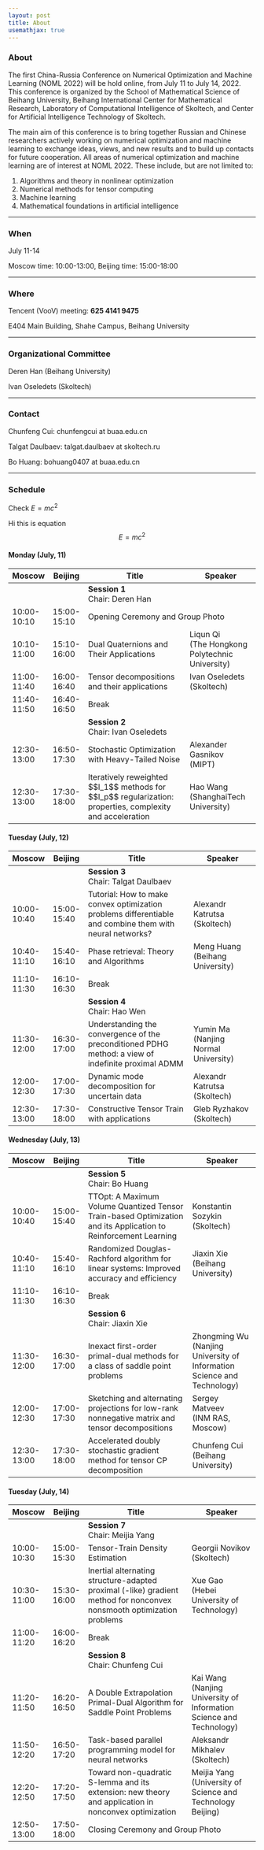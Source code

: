 ```yaml
---
layout: post
title: About
usemathjax: true
---
```


### About

The first China-Russia Conference on Numerical Optimization and Machine Learning (NOML 2022) will be hold online, from July 11 to July 14, 2022. This conference is organized by the School of Mathematical Science of Beihang University, Beihang International Center for Mathematical Research, Laboratory of Computational Intelligence of Skoltech, and Center for Artificial Intelligence Technology of Skoltech.

The main aim of this conference is to bring together Russian and Chinese researchers actively working on numerical optimization and machine learning to exchange ideas, views, and new results and to build up contacts for future cooperation. All areas of numerical optimization and machine learning are of interest at NOML 2022. These include, but are not limited to:

1. Algorithms and theory in nonlinear optimization
2. Numerical methods for tensor computing
3. Machine learning
4. Mathematical foundations in artificial intelligence

---

### When

July 11-14

Moscow time: 10:00-13:00, Beijing time: 15:00-18:00

---

### Where

Tencent (VooV) meeting: **625 4141 9475**

E404 Main Building, Shahe Campus, Beihang University

---

### Organizational Committee

Deren Han (Beihang University)

Ivan Oseledets (Skoltech)

---

### Contact

Chunfeng Cui: chunfengcui at buaa.edu.cn

Talgat Daulbaev: talgat.daulbaev at skoltech.ru

Bo Huang: bohuang0407 at buaa.edu.cn

---

### Schedule

Check $E=mc^2$

Hi this is equation $$E=mc^2$$

#### Monday (July, 11)

<table>
<colgroup>
<col width="10%" />
<col width="10%" />
<col width="50%" />
<col width="30%" />
</colgroup>
<thead>
  <tr>
    <th style="text-align:center">Moscow</th>
    <th>Beijing</th>
    <th>Title</th>
    <th>Speaker</th>
  </tr>
</thead>
<tbody>
  <tr>
    <td></td>
    <td></td>
    <td colspan="2"><b>Session 1</b><br>Chair: Deren Han</td>
  </tr>
  <tr>
    <td>10:00-10:10</td>
    <td>15:00-15:10</td>
    <td colspan="2">Opening Ceremony and Group Photo</td>
  </tr>
  <tr>
    <td>10:10-11:00</td>
    <td>15:10-16:00</td>
    <td>Dual Quaternions and Their Applications</td>
    <td>Liqun Qi<br>(The Hongkong Polytechnic University)</td>
  </tr>
  <tr>
    <td>11:00-11:40</td>
    <td>16:00-16:40</td>
    <td>Tensor decompositions and their applications</td>
    <td>Ivan Oseledets<br>(Skoltech)</td>
  </tr>
  <tr>
    <td>11:40-11:50</td>
    <td>16:40-16:50</td>
    <td colspan="2">Break</td>
  </tr>
  <tr>
    <td></td>
    <td></td>
    <td colspan="2"><b>Session 2</b><br>Chair: Ivan Oseledets</td>
  </tr>
  <tr>
    <td>12:30-13:00</td>
    <td>16:50-17:30</td>
    <td>Stochastic Optimization with Heavy-Tailed Noise</td>
    <td>Alexander Gasnikov<br>(MIPT)</td>
  </tr>
  <tr>
    <td>12:30-13:00</td>
    <td>17:30-18:00</td>
    <td>Iteratively reweighted $$l_1$$ methods for $$l_p$$ regularization: properties, complexity and acceleration<br></td>
    <td>Hao Wang<br>(ShanghaiTech University)</td>
  </tr>
</tbody>
</table>

#### Tuesday (July, 12)

<table>
<colgroup>
<col width="10%" />
<col width="10%" />
<col width="50%" />
<col width="30%" />
</colgroup>
<thead>
  <tr>
    <th style="text-align:center">Moscow</th>
    <th>Beijing</th>
    <th>Title</th>
    <th>Speaker</th>
  </tr>
</thead>
<tbody>
  <tr>
    <td></td>
    <td></td>
    <td colspan="2"><b>Session 3</b><br>Chair: Talgat Daulbaev</td>
  </tr>
  <tr>
    <td>10:00-10:40</td>
    <td>15:00-15:40</td>
    <td>Tutorial: How to make convex optimization problems differentiable and combine them with neural networks?</td>
    <td>Alexandr Katrutsa<br>(Skoltech)</td>
  </tr>
  <tr>
    <td>10:40-11:10</td>
    <td>15:40-16:10</td>
    <td>Phase retrieval: Theory and Algorithms</td>
    <td>Meng Huang<br>(Beihang University)</td>
  </tr>
  <tr>
    <td>11:10-11:30</td>
    <td>16:10-16:30</td>
    <td colspan="2">Break</td>
  </tr>
  <tr>
    <td></td>
    <td></td>
    <td colspan="2"><b>Session 4</b><br>Chair: Hao Wen</td>
  </tr>
  <tr>
    <td>11:30-12:00</td>
    <td>16:30-17:00</td>
    <td>Understanding the convergence of the preconditioned PDHG method: a view of indefinite proximal ADMM</td>
    <td>Yumin Ma<br>(Nanjing Normal University)</td>
  </tr>
  <tr>
    <td>12:00-12:30</td>
    <td>17:00-17:30</td>
    <td>Dynamic mode decomposition for uncertain data</td>
    <td>Alexandr Katrutsa<br>(Skoltech)</td>
  </tr>
   <tr>
    <td>12:30-13:00</td>
    <td>17:30-18:00</td>
    <td>Constructive Tensor Train with applications</td>
    <td>Gleb Ryzhakov<br>(Skoltech)</td>
  </tr>
</tbody>
</table>

#### Wednesday (July, 13)

<table>
<colgroup>
<col width="10%" />
<col width="10%" />
<col width="50%" />
<col width="30%" />
</colgroup>
<thead>
  <tr>
    <th style="text-align:center">Moscow</th>
    <th>Beijing</th>
    <th>Title</th>
    <th>Speaker</th>
  </tr>
</thead>
<tbody>
  <tr>
    <td></td>
    <td></td>
    <td colspan="2"><b>Session 5</b><br>Chair: Bo Huang</td>
  </tr>
  <tr>
    <td>10:00-10:40</td>
    <td>15:00-15:40</td>
    <td>TTOpt: A Maximum Volume Quantized Tensor Train-based Optimization and its Application to Reinforcement Learning</td>
    <td>Konstantin Sozykin<br>(Skoltech)</td>
  </tr>
  <tr>
    <td>10:40-11:10</td>
    <td>15:40-16:10</td>
    <td>Randomized Douglas-Rachford algorithm for linear systems: Improved accuracy and efficiency</td>
    <td>Jiaxin Xie<br>(Beihang University)</td>
  </tr>
  <tr>
    <td>11:10-11:30</td>
    <td>16:10-16:30</td>
    <td colspan="2">Break</td>
  </tr>
  <tr>
    <td></td>
    <td></td>
    <td colspan="2"><b>Session 6</b><br>Chair: Jiaxin Xie</td>
  </tr>
  <tr>
    <td>11:30-12:00</td>
    <td>16:30-17:00</td>
    <td>Inexact first-order primal-dual methods for a class of saddle point problems</td>
    <td>Zhongming Wu<br>(Nanjing University of Information Science and Technology)</td>
  </tr>
  <tr>
    <td>12:00-12:30</td>
    <td>17:00-17:30</td>
    <td>Sketching and alternating projections for low-rank nonnegative matrix and tensor decompositions</td>
    <td>Sergey Matveev<br>(INM RAS, Moscow)</td>
  </tr>
   <tr>
    <td>12:30-13:00</td>
    <td>17:30-18:00</td>
    <td>Accelerated doubly stochastic gradient method for tensor CP decomposition</td>
    <td>Chunfeng Cui<br>(Beihang University)</td>
  </tr>
</tbody>
</table>

#### Tuesday (July, 14)

<table>
<colgroup>
<col width="10%" />
<col width="10%" />
<col width="50%" />
<col width="30%" />
</colgroup>
<thead>
  <tr>
    <th style="text-align:center">Moscow</th>
    <th>Beijing</th>
    <th>Title</th>
    <th>Speaker</th>
  </tr>
</thead>
<tbody>
  <tr>
    <td></td>
    <td></td>
    <td colspan="2"><b>Session 7</b><br>Chair: Meijia Yang</td>
  </tr>
  <tr>
    <td>10:00-10:30</td>
    <td>15:00-15:30</td>
    <td>Tensor-Train Density Estimation</td>
    <td>Georgii Novikov<br>(Skoltech)</td>
  </tr>
  <tr>
    <td>10:30-11:00</td>
    <td>15:30-16:00</td>
    <td>Inertial alternating structure-adapted proximal (-like) gradient method for nonconvex nonsmooth optimization problems</td>
    <td>Xue Gao<br>(Hebei University of Technology)</td>
  </tr>
  <tr>
    <td>11:00-11:20</td>
    <td>16:00-16:20</td>
    <td colspan="2">Break</td>
  </tr>
  <tr>
    <td></td>
    <td></td>
    <td colspan="2"><b>Session 8</b><br>Chair: Chunfeng Cui</td>
  </tr>
  <tr>
    <td>11:20-11:50</td>
    <td>16:20-16:50</td>
    <td>A Double Extrapolation Primal-Dual Algorithm for Saddle Point Problems</td>
    <td>Kai Wang<br>(Nanjing University of Information Science and Technology)</td>
  </tr>
  <tr>
    <td>11:50-12:20</td>
    <td>16:50-17:20</td>
    <td>Task-based parallel programming model for neural networks</td>
    <td>Aleksandr Mikhalev<br>(Skoltech)</td>
  </tr>
   <tr>
    <td>12:20-12:50</td>
    <td>17:20-17:50</td>
    <td>Toward non-quadratic S-lemma and its extension: new theory and application in nonconvex optimization</td>
    <td>Meijia Yang<br>(University of Science and Technology Beijing)</td>
  </tr>
   <tr>
    <td>12:50-13:00</td>
    <td>17:50-18:00</td>
    <td colspan="2">Closing Ceremony and Group Photo</td>
  </tr>
</tbody>
</table>
